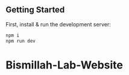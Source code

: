 ## Getting Started

First, install & run the development server:

```bash
npm i
npm run dev
```
# Bismillah-Lab-Website

